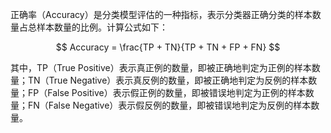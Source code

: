  正确率（Accuracy）是分类模型评估的一种指标，表示分类器正确分类的样本数量占总样本数量的比例。计算公式如下：

 $$ Accuracy = \frac{TP + TN}{TP + TN + FP + FN} $$

  其中，TP（True Positive）表示真正例的数量，即被正确地判定为正例的样本数量；TN（True Negative）表示真反例的数量，即被正确地判定为反例的样本数量；FP（False Positive）表示假正例的数量，即被错误地判定为正例的样本数量；FN（False Negative）表示假反例的数量，即被错误地判定为反例的样本数量。
